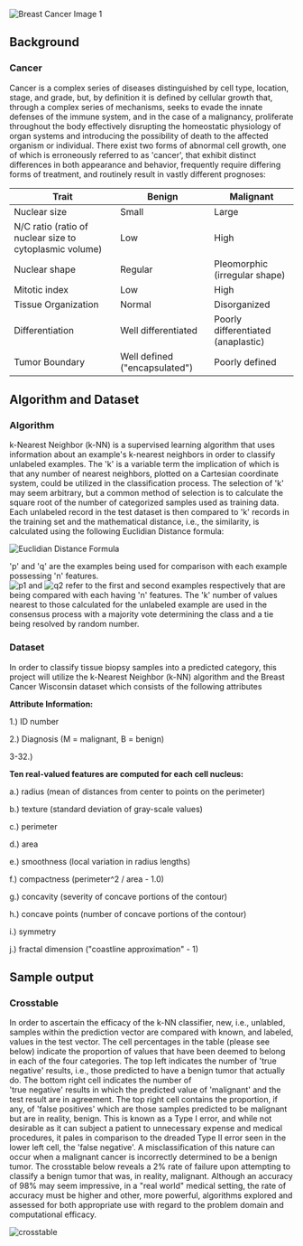 ![Breast Cancer Image 1](https://github.com/bioprogrammer/images/blob/master/breast_cancer_image.jpg)

## Background
### Cancer
Cancer is a complex series of diseases distinguished by cell type, location, stage, and grade, but, by definition it is defined by cellular growth that, through a complex series of mechanisms, seeks to evade the innate defenses of the immune system, and in the case of a malignancy, proliferate throughout the body effectively disrupting the homeostatic physiology of organ systems and introducing the possibility of death to the affected organism or individual. There exist two forms of abnormal cell growth, one of which is erroneously referred to as 'cancer', that exhibit distinct differences in both appearance and behavior, frequently require differing forms of treatment, and routinely result in vastly different prognoses:

<center>
  
|Trait|Benign|Malignant|
|-----|------|---------|
|Nuclear size|Small|Large|
|N/C ratio (ratio of nuclear size to cytoplasmic volume)|Low|High|
|Nuclear shape|Regular|Pleomorphic (irregular shape)|
|Mitotic index|Low|High|
|Tissue Organization|Normal|Disorganized|
|Differentiation|Well differentiated|Poorly differentiated (anaplastic)|
|Tumor Boundary|Well defined ("encapsulated")|Poorly defined|

</center>

## Algorithm and Dataset
### Algorithm
k-Nearest Neighbor (k-NN) is a supervised learning algorithm that uses information about an example's k-nearest neighbors in order to classify unlabeled examples. The 'k' is a variable term the implication of which is that any number of nearest neighbors, plotted on a Cartesian coordinate system, could be utilized in the classification process. The selection of 'k' may seem arbitrary, but a common method of selection is to calculate the square root of the number of categorized samples used as training data. Each unlabeled record in the test dataset is then compared to 'k' records in the training set and the mathematical distance, i.e., the similarity, is calculated using the following Euclidian Distance formula:

![Euclidian Distance Formula](https://github.com/bioprogrammer/images/blob/master/euclidian_distance.gif)

'p' and 'q' are the examples being used for comparison with each example possessing 'n' features.  
![p1](https://github.com/bioprogrammer/images/blob/master/p1.gif) and ![q2](https://github.com/bioprogrammer/images/blob/master/q1.gif) refer to the first and second examples respectively that are being compared with each having 'n' features. The 'k' number of values nearest to those calculated for the unlabeled example are used in the consensus process with a majority vote determining the class and a tie being resolved by random number. 

### Dataset
In order to classify tissue biopsy samples into a predicted category, this project will utilize the k-Nearest Neighbor (k-NN) algorithm and the Breast Cancer Wisconsin dataset which consists of the following attributes

**Attribute Information:**

1.) ID number

2.) Diagnosis (M = malignant, B = benign)

3-32.)

**Ten real-valued features are computed for each cell nucleus:**

a.) radius (mean of distances from center to points on the perimeter)

b.) texture (standard deviation of gray-scale values)

c.) perimeter

d.) area

e.) smoothness (local variation in radius lengths)

f.) compactness (perimeter^2 / area - 1.0)

g.) concavity (severity of concave portions of the contour)

h.) concave points (number of concave portions of the contour)

i.) symmetry

j.) fractal dimension ("coastline approximation" - 1)

## Sample output
### Crosstable 
In order to ascertain the efficacy of the k-NN classifier, new, i.e., unlabled, samples within the prediction vector are compared with known, and labeled, values in the test vector. The cell percentages in the table (please see below) indicate the proportion of values that have been deemed to belong in each of the four categories. The top left indicates the number of 'true negative' results, i.e., those predicted to have a benign tumor that actually do. The bottom right cell indicates the number of     
'true negative' results in which the predicted value of 'malignant' and the test result are in agreement. The top right cell contains the proportion, if any, of 'false positives' which are those samples predicted to be malignant but are in reality, benign. This is known as a Type I error, and while not desirable as it can subject a patient to unnecessary expense and medical procedures, it pales in comparison to the dreaded Type II error seen in the lower left cell, the 'false negative'. A misclassification of this nature can occur when a malignant cancer is incorrectly determined to be a benign tumor. The crosstable below reveals a 2% rate of failure upon attempting to classify a benign tumor that was, in reality, malignant. Although an accuracy of 98% may seem impressive, in a "real world" medical setting, the rate of accuracy must be higher and other, more powerful, algorithms explored and assessed for both appropriate use with regard to the problem domain and computational efficacy.

![crosstable](https://github.com/bioprogrammer/images/blob/master/crosstable.png)


